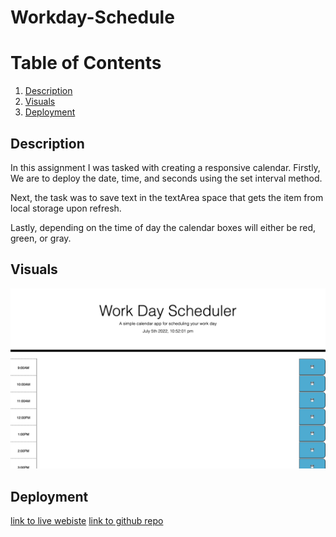 # Workday-Schedule

# Table of Contents 

1. [Description](#description)
2. [Visuals](#Visuals)
3. [Deployment](#deployment)

## Description

In this assignment I was tasked with creating a responsive calendar. Firstly, We are to deploy the date, time, and seconds using the set interval method.

Next, the task was to save text in the textArea space that gets the item from local storage upon refresh.

Lastly, depending on the time of day the calendar boxes will either be red, green, or gray.

## Visuals
 ![sample Image](Image.png)


## Deployment

[link to live webiste](https://ju1williams.github.io/Workday-Schedule/)
[link to github repo](https://github.com/Ju1Williams/Workday-Schedule.git)